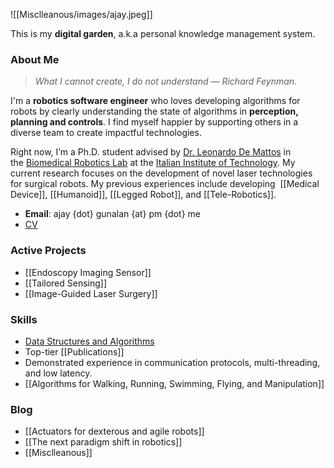 ![[Misclleanous/images/ajay.jpeg]]


This is my **digital garden**, a.k.a personal knowledge management system.

### About Me

> *What I cannot create, I do not understand — Richard Feynman.*

I'm a **robotics software engineer** who loves developing algorithms for robots by clearly understanding the state of algorithms in **perception, planning and controls**. I find myself happier by supporting others in a diverse team to create impactful technologies.


Right now, I’m a Ph.D. student advised by [Dr. Leonardo De Mattos](https://www.iit.it/people/leonardo-demattos) in the [Biomedical Robotics Lab](https://advr.iit.it/index.php/research/biomedical-robotics) at the [Italian Institute of Technology](https://iit.it/). My current research focuses on the development of novel laser technologies for surgical robots. My previous experiences include developing  [[Medical Device]], [[Humanoid]], [[Legged Robot]], and [[Tele-Robotics]].


- **Email**: ajay {dot} gunalan {at} pm {dot} me
- [CV](https://ajaygunalan.github.io/assets/ajayg_cv.pdf)

### Active Projects
- [[Endoscopy Imaging Sensor]]
- [[Tailored Sensing]]
- [[Image-Guided Laser Surgery]]


### Skills
- [Data Structures and Algorithms](https://leetcode.com/ajaygunalan1995/)
- Top-tier [[Publications]] 
- Demonstrated experience in communication protocols, multi-threading, and low latency.
- [[Algorithms for Walking, Running, Swimming, Flying, and Manipulation]]

### Blog
- [[Actuators for dexterous and agile robots]]
- [[The next paradigm shift in robotics]]
- [[Misclleanous]]